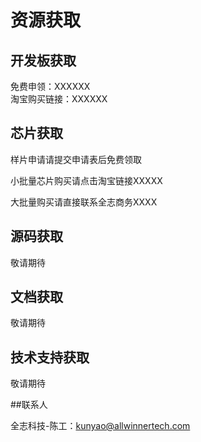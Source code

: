 # 资源获取



## 开发板获取

免费申领：XXXXXX  
淘宝购买链接：XXXXXX    


## 芯片获取

样片申请请提交申请表后免费领取    

小批量芯片购买请点击淘宝链接XXXXX    

大批量购买请直接联系全志商务XXXX    

## 源码获取

敬请期待

## 文档获取

敬请期待

## 技术支持获取

敬请期待



##联系人

全志科技-陈工：kunyao@allwinnertech.com

